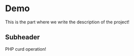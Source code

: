 # Demo

This is the part where we write the description of the project!

## Subheader

PHP curd operation!
